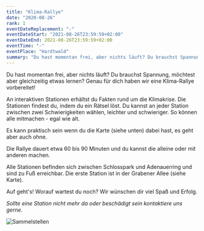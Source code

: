 ```yaml
---
title: "Klima-Rallye"
date: "2020-08-26"
rank: 1
eventDateReplacement: "-"
eventDateStart: "2021-08-26T23:59:59+02:00"
eventDateEnd: 2021-08-26T23:59:59+02:00
eventTime: "-"
eventPlace: "Hardtwald"
summary: "Du hast momentan frei, aber nichts läuft? Du brauchst Spannung, möchtest aber gleichzeitig etwas lernen? Genau für dich haben wir eine Klima-Rallye vorbereitet!"
---
```

Du hast momentan frei, aber nichts läuft? Du brauchst Spannung, möchtest aber gleichzeitig etwas lernen? Genau für dich haben wir eine Klima-Rallye vorbereitet!

An interaktiven Stationen erhältst du Fakten rund um die Klimakrise. Die Stationen findest du, indem du ein Rätsel löst. Du kannst an jeder Station zwischen zwei Schwierigkeiten wählen, leichter und schwieriger. So können alle mitmachen - egal wie alt.

Es kann praktisch sein wenn du die Karte (siehe unten) dabei hast, es geht aber auch ohne.

Die Rallye dauert etwa 60 bis 90 Minuten und du kannst die alleine oder mit anderen machen. 

Alle Stationen befinden sich zwischen Schlosspark und Adenauerring und sind zu Fuß erreichbar. Die erste Station ist in der Grabener Allee (siehe Karte). 

Auf geht's! Worauf wartest du noch? Wir wünschen dir viel Spaß und Erfolg.

*Sollte eine Station nicht mehr da oder beschädigt sein kontaktiere uns gerne.*

![Sammelstellen](/img/MapMitSchloss.png)
